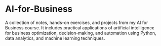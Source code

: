 # AI-for-Business
A collection of notes, hands-on exercises, and projects from my AI for Business course. It includes practical applications of artificial intelligence for business optimization, decision-making, and automation using Python, data analytics, and machine learning techniques.
